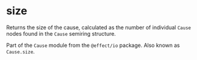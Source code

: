 # size

Returns the size of the cause, calculated as the number of individual `Cause`
nodes found in the `Cause` semiring structure.

Part of the `Cause` module from the `@effect/io` package. Also known as `Cause.size`.
